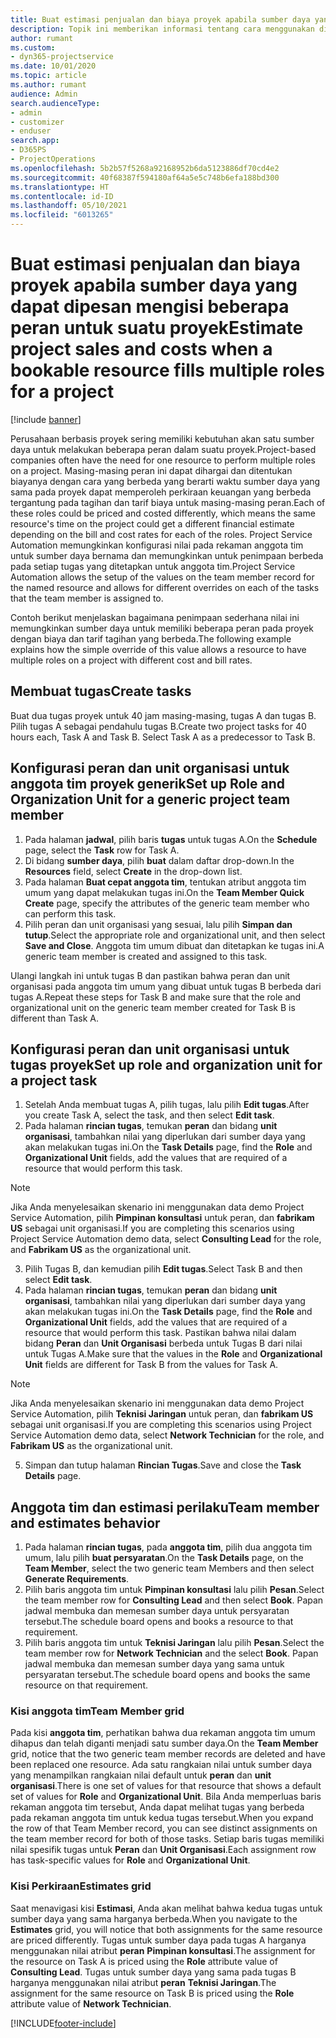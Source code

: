 ```yaml
---
title: Buat estimasi penjualan dan biaya proyek apabila sumber daya yang dapat dipesan mengisi beberapa peran untuk suatu proyek
description: Topik ini memberikan informasi tentang cara menggunakan dimensi harga untuk mendukung harga dan biaya untuk sumber daya yang mengisi beberapa peran pada satu proyek.
author: rumant
ms.custom:
- dyn365-projectservice
ms.date: 10/01/2020
ms.topic: article
ms.author: rumant
audience: Admin
search.audienceType:
- admin
- customizer
- enduser
search.app:
- D365PS
- ProjectOperations
ms.openlocfilehash: 5b2b57f5268a92168952b6da5123886df70cd4e2
ms.sourcegitcommit: 40f68387f594180af64a5e5c748b6efa188bd300
ms.translationtype: HT
ms.contentlocale: id-ID
ms.lasthandoff: 05/10/2021
ms.locfileid: "6013265"
---
```

# <a name="estimate-project-sales-and-costs-when-a-bookable-resource-fills-multiple-roles-for-a-project"></a><span data-ttu-id="6c6c2-103">Buat estimasi penjualan dan biaya proyek apabila sumber daya yang dapat dipesan mengisi beberapa peran untuk suatu proyek</span><span class="sxs-lookup"><span data-stu-id="6c6c2-103">Estimate project sales and costs when a bookable resource fills multiple roles for a project</span></span> 

[!include [banner](../includes/psa-now-project-operations.md)]

<span data-ttu-id="6c6c2-104">Perusahaan berbasis proyek sering memiliki kebutuhan akan satu sumber daya untuk melakukan beberapa peran dalam suatu proyek.</span><span class="sxs-lookup"><span data-stu-id="6c6c2-104">Project-based companies often have the need for one resource to perform multiple roles on a project.</span></span> <span data-ttu-id="6c6c2-105">Masing-masing peran ini dapat dihargai dan ditentukan biayanya dengan cara yang berbeda yang berarti waktu sumber daya yang sama pada proyek dapat memperoleh perkiraan keuangan yang berbeda tergantung pada tagihan dan tarif biaya untuk masing-masing peran.</span><span class="sxs-lookup"><span data-stu-id="6c6c2-105">Each of these roles could be priced and costed differently, which means the same resource's time on the project could get a different financial estimate depending on the bill and cost rates for each of the roles.</span></span> <span data-ttu-id="6c6c2-106">Project Service Automation memungkinkan konfigurasi nilai pada rekaman anggota tim untuk sumber daya bernama dan memungkinkan untuk penimpaan berbeda pada setiap tugas yang ditetapkan untuk anggota tim.</span><span class="sxs-lookup"><span data-stu-id="6c6c2-106">Project Service Automation allows the setup of the values on the team member record for the named resource and allows for different overrides on each of the tasks that the team member is assigned to.</span></span>

<span data-ttu-id="6c6c2-107">Contoh berikut menjelaskan bagaimana penimpaan sederhana nilai ini memungkinkan sumber daya untuk memiliki beberapa peran pada proyek dengan biaya dan tarif tagihan yang berbeda.</span><span class="sxs-lookup"><span data-stu-id="6c6c2-107">The following example  explains how the simple override of this value allows a resource to have multiple roles on a project with different cost and bill rates.</span></span>

## <a name="create-tasks"></a><span data-ttu-id="6c6c2-108">Membuat tugas</span><span class="sxs-lookup"><span data-stu-id="6c6c2-108">Create tasks</span></span>
<span data-ttu-id="6c6c2-109">Buat dua tugas proyek untuk 40 jam masing-masing, tugas A dan tugas B. Pilih tugas A sebagai pendahulu tugas B.</span><span class="sxs-lookup"><span data-stu-id="6c6c2-109">Create two project tasks for 40 hours each, Task A and Task B. Select Task A as a predecessor to Task B.</span></span>

## <a name="set-up-role-and-organization-unit-for-a-generic-project-team-member"></a><span data-ttu-id="6c6c2-110">Konfigurasi peran dan unit organisasi untuk anggota tim proyek generik</span><span class="sxs-lookup"><span data-stu-id="6c6c2-110">Set up Role and Organization Unit for a generic project team member</span></span>

1. <span data-ttu-id="6c6c2-111">Pada halaman **jadwal**, pilih baris **tugas** untuk tugas A.</span><span class="sxs-lookup"><span data-stu-id="6c6c2-111">On the **Schedule** page, select the **Task** row for Task A.</span></span> 
2. <span data-ttu-id="6c6c2-112">Di bidang **sumber daya**, pilih **buat** dalam daftar drop-down.</span><span class="sxs-lookup"><span data-stu-id="6c6c2-112">In the **Resources** field, select **Create** in the drop-down list.</span></span>
3. <span data-ttu-id="6c6c2-113">Pada halaman **Buat cepat anggota tim**, tentukan atribut anggota tim umum yang dapat melakukan tugas ini.</span><span class="sxs-lookup"><span data-stu-id="6c6c2-113">On the **Team Member Quick Create** page, specify the attributes of the generic team member who can perform this task.</span></span>
4. <span data-ttu-id="6c6c2-114">Pilih peran dan unit organisasi yang sesuai, lalu pilih **Simpan dan tutup**.</span><span class="sxs-lookup"><span data-stu-id="6c6c2-114">Select the appropriate role and organizational unit, and then select **Save and Close**.</span></span> <span data-ttu-id="6c6c2-115">Anggota tim umum dibuat dan ditetapkan ke tugas ini.</span><span class="sxs-lookup"><span data-stu-id="6c6c2-115">A generic team member is created and assigned to this task.</span></span> 

<span data-ttu-id="6c6c2-116">Ulangi langkah ini untuk tugas B dan pastikan bahwa peran dan unit organisasi pada anggota tim umum yang dibuat untuk tugas B berbeda dari tugas A.</span><span class="sxs-lookup"><span data-stu-id="6c6c2-116">Repeat these steps for Task B and make sure that the role and organizational unit on the generic team member created for Task B is different than Task A.</span></span> 

## <a name="set-up-role-and-organization-unit-for-a-project-task"></a><span data-ttu-id="6c6c2-117">Konfigurasi peran dan unit organisasi untuk tugas proyek</span><span class="sxs-lookup"><span data-stu-id="6c6c2-117">Set up role and organization unit for a project task</span></span>

1. <span data-ttu-id="6c6c2-118">Setelah Anda membuat tugas A, pilih tugas, lalu pilih **Edit tugas**.</span><span class="sxs-lookup"><span data-stu-id="6c6c2-118">After you create Task A, select the task, and then select **Edit task**.</span></span>
2. <span data-ttu-id="6c6c2-119">Pada halaman **rincian tugas**, temukan **peran** dan bidang **unit organisasi**, tambahkan nilai yang diperlukan dari sumber daya yang akan melakukan tugas ini.</span><span class="sxs-lookup"><span data-stu-id="6c6c2-119">On the **Task Details** page, find the **Role** and **Organizational Unit** fields, add the values that are required of a resource that would perform this task.</span></span> 

  > [!NOTE]
  > <span data-ttu-id="6c6c2-120">Jika Anda menyelesaikan skenario ini menggunakan data demo Project Service Automation, pilih **Pimpinan konsultasi** untuk peran, dan **fabrikam US** sebagai unit organisasi.</span><span class="sxs-lookup"><span data-stu-id="6c6c2-120">If you are completing this scenarios using Project Service Automation demo data, select **Consulting Lead** for the role, and **Fabrikam US** as the organizational unit.</span></span>

3. <span data-ttu-id="6c6c2-121">Pilih Tugas B, dan kemudian pilih **Edit tugas**.</span><span class="sxs-lookup"><span data-stu-id="6c6c2-121">Select Task B and then select **Edit task**.</span></span>
4. <span data-ttu-id="6c6c2-122">Pada halaman **rincian tugas**, temukan **peran** dan bidang **unit organisasi**, tambahkan nilai yang diperlukan dari sumber daya yang akan melakukan tugas ini.</span><span class="sxs-lookup"><span data-stu-id="6c6c2-122">On the **Task Details** page, find the **Role** and **Organizational Unit** fields, add the values that are required of a resource that would perform this task.</span></span> <span data-ttu-id="6c6c2-123">Pastikan bahwa nilai dalam bidang **Peran** dan **Unit Organisasi** berbeda untuk Tugas B dari nilai untuk Tugas A.</span><span class="sxs-lookup"><span data-stu-id="6c6c2-123">Make sure that the values in the **Role** and **Organizational Unit** fields are different for Task B from the values for Task A.</span></span> 

  > [!NOTE]
  > <span data-ttu-id="6c6c2-124">Jika Anda menyelesaikan skenario ini menggunakan data demo Project Service Automation, pilih **Teknisi Jaringan** untuk peran, dan **fabrikam US** sebagai unit organisasi.</span><span class="sxs-lookup"><span data-stu-id="6c6c2-124">If you are completing this scenarios using Project Service Automation demo data, select **Network Technician** for the role, and **Fabrikam US** as the organizational unit.</span></span>

5. <span data-ttu-id="6c6c2-125">Simpan dan tutup halaman **Rincian Tugas**.</span><span class="sxs-lookup"><span data-stu-id="6c6c2-125">Save and close the **Task Details** page.</span></span> 

## <a name="team-member-and-estimates-behavior"></a><span data-ttu-id="6c6c2-126">Anggota tim dan estimasi perilaku</span><span class="sxs-lookup"><span data-stu-id="6c6c2-126">Team member and estimates behavior</span></span> 

1. <span data-ttu-id="6c6c2-127">Pada halaman **rincian tugas**, pada **anggota tim**, pilih dua anggota tim umum, lalu pilih **buat persyaratan**.</span><span class="sxs-lookup"><span data-stu-id="6c6c2-127">On the **Task Details** page, on the **Team Member**, select the two generic team Members and then select **Generate Requirements**.</span></span> 
2. <span data-ttu-id="6c6c2-128">Pilih baris anggota tim untuk **Pimpinan konsultasi** lalu pilih **Pesan**.</span><span class="sxs-lookup"><span data-stu-id="6c6c2-128">Select the team member row for **Consulting Lead** and then select **Book**.</span></span> <span data-ttu-id="6c6c2-129">Papan jadwal membuka dan memesan sumber daya untuk persyaratan tersebut.</span><span class="sxs-lookup"><span data-stu-id="6c6c2-129">The schedule board opens and books a resource to that requirement.</span></span>
3. <span data-ttu-id="6c6c2-130">Pilih baris anggota tim untuk **Teknisi Jaringan** lalu pilih **Pesan**.</span><span class="sxs-lookup"><span data-stu-id="6c6c2-130">Select the team member row for **Network Technician** and the select **Book**.</span></span> <span data-ttu-id="6c6c2-131">Papan jadwal membuka dan memesan sumber daya yang sama untuk persyaratan tersebut.</span><span class="sxs-lookup"><span data-stu-id="6c6c2-131">The schedule board opens and books the same resource on that requirement.</span></span>

### <a name="team-member-grid"></a><span data-ttu-id="6c6c2-132">Kisi anggota tim</span><span class="sxs-lookup"><span data-stu-id="6c6c2-132">Team Member grid</span></span> 
<span data-ttu-id="6c6c2-133">Pada kisi **anggota tim**, perhatikan bahwa dua rekaman anggota tim umum dihapus dan telah diganti menjadi satu sumber daya.</span><span class="sxs-lookup"><span data-stu-id="6c6c2-133">On the **Team Member** grid, notice that the two generic team member records are deleted and have been replaced one resource.</span></span> <span data-ttu-id="6c6c2-134">Ada satu rangkaian nilai untuk sumber daya yang menampilkan rangkaian nilai default untuk **peran** dan **unit organisasi**.</span><span class="sxs-lookup"><span data-stu-id="6c6c2-134">There is one set of values for that resource that shows a default set of values for **Role** and **Organizational Unit**.</span></span>
<span data-ttu-id="6c6c2-135">Bila Anda memperluas baris rekaman anggota tim tersebut, Anda dapat melihat tugas yang berbeda pada rekaman anggota tim untuk kedua tugas tersebut.</span><span class="sxs-lookup"><span data-stu-id="6c6c2-135">When you expand the row of that Team Member record, you can see distinct assignments on the team member record for both of those tasks.</span></span> <span data-ttu-id="6c6c2-136">Setiap baris tugas memiliki nilai spesifik tugas untuk **Peran** dan **Unit Organisasi**.</span><span class="sxs-lookup"><span data-stu-id="6c6c2-136">Each assignment row has task-specific values for **Role** and **Organizational Unit**.</span></span> 

### <a name="estimates-grid"></a><span data-ttu-id="6c6c2-137">Kisi Perkiraan</span><span class="sxs-lookup"><span data-stu-id="6c6c2-137">Estimates grid</span></span> 
<span data-ttu-id="6c6c2-138">Saat menavigasi kisi **Estimasi**, Anda akan melihat bahwa kedua tugas untuk sumber daya yang sama harganya berbeda.</span><span class="sxs-lookup"><span data-stu-id="6c6c2-138">When you navigate to the **Estimates** grid, you will notice that both assignments for the same resource are priced differently.</span></span>
<span data-ttu-id="6c6c2-139">Tugas untuk sumber daya pada tugas A harganya menggunakan nilai atribut **peran** **Pimpinan konsultasi**.</span><span class="sxs-lookup"><span data-stu-id="6c6c2-139">The assignment for the resource on Task A is priced using the **Role** attribute value of **Consulting Lead**.</span></span> <span data-ttu-id="6c6c2-140">Tugas untuk sumber daya yang sama pada tugas B harganya menggunakan nilai atribut **peran** **Teknisi Jaringan**.</span><span class="sxs-lookup"><span data-stu-id="6c6c2-140">The assignment for the same resource on Task B is priced using the **Role** attribute value of **Network Technician**.</span></span>



[!INCLUDE[footer-include](../includes/footer-banner.md)]
